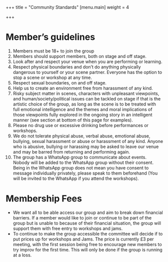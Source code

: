 +++
title = "Community Standards"
[menu.main]
weight = 4

+++
# **Member’s guidelines**

 1. Members must be 18+ to join the group
 2. Members should support members, both on stage and off stage.
 3. Look after and respect your venue when you are performing or learning.
 4. Respect physical boundaries and don’t do anything physically dangerous to yourself or your scene partner. Everyone has the option to stop a scene or workshop at any time.
 5. Respect sexual boundaries, on and off stage.
 6. Help us to create an environment free from harassment of any kind.
 7. Risky subject matter in scenes, characters with unpleasant viewpoints, and human/society/political issues can be tackled on stage if that is the artistic choice of the group, as long as the scene is to be treated with full emotional intelligence and the themes and moral implications of those viewpoints fully explored in the ongoing story in an intelligent manner (see section at bottom of this page for examples).
 8. Please no drug use or excessive drinking before performances or workshops.
 9. We do not tolerate physical abuse, verbal abuse, emotional abuse, bullying, sexual harassment or abuse or harassment of any kind. Anyone who is abusive, bullying or harassing may be asked to leave our venue and may be barred from returning and performing again.
10. The group has a WhatsApp group to communicate about events. Nobody will be added to the WhatsApp group without their consent. Being in the WhatsApp group does not mean you have consent to message individually privately, please speak to them beforehand (You will be invited to the WhatsApp if you attend the workshops).

# Membership Fees

* We want all to be able access our group and aim to break down financial barriers. If a member would like to join or continue to be part of the group but is unable to because of their financial situation, the group will support them with free entry to workshops and jams.
* To continue to make the group accessible the committee will decide if to put prices up for workshops and Jams. The price is currently £3 per meeting, with the first session being free to encourage new members to try improv for the first time. This will only be done if the group is running at a loss.